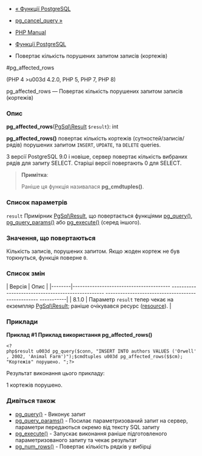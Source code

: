 - [« Функції PostgreSQL](ref.pgsql.md)
- [pg_cancel_query »](function.pg-cancel-query.md)

- [PHP Manual](index.md)
- [Функції PostgreSQL](ref.pgsql.md)
- Повертає кількість порушених запитом записів (кортежів)

#pg_affected_rows

(PHP 4 \>u003d 4.2.0, PHP 5, PHP 7, PHP 8)

pg_affected_rows — Повертає кількість порушених запитом записів
(кортежів)

### Опис

**pg_affected_rows**([PgSql\Result](class.pgsql-result.md) `$result`):
int

**pg_affected_rows()** повертає кількість кортежів
(сутностей/записів/рядів) порушених запитом `INSERT`, `UPDATE`, та
`DELETE` queries.

З версії PostgreSQL 9.0 і новіше, сервер повертає кількість вибраних рядів
для запиту SELECT. Старіші версії повертають 0 для SELECT.

> **Примітка**:
>
> Раніше ця функція називалася **pg_cmdtuples()**.

### Список параметрів

`result`
Примірник [PgSql\Result](class.pgsql-result.md), що повертається
функціями [pg_query()](function.pg-query.md),
[pg_query_params()](function.pg-query-params.md) або
[pg_execute()](function.pg-execute.md) (серед іншого).

### Значення, що повертаються

Кількість записів, порушених запитом. Якщо жоден кортеж не був
торкнуться, функція поверне `0`.

### Список змін

| Версія | Опис |
|--------|---------------------------------------- -------------------------------------------------- -------------------------------------------------- -----------|
| 8.1.0 | Параметр `result` тепер чекає на екземпляр [PgSql\Result](class.pgsql-result.md); раніше очікувався ресурс ([resource](language.types.resource.md)). |

### Приклади

**Приклад #1 Приклад використання **pg_affected_rows()****

` <?php$result u003d pg_query($conn, "INSERT INTO authors VALUES ('Orwell', 2002, 'Animal Farm')");$cmdtuples u003d pg_affected_rows($$cm); "Кортежів" порушено.
";?> `

Результат виконання цього прикладу:

1 кортежів порушено.

### Дивіться також

- [pg_query()](function.pg-query.md) - Виконує запит
- [pg_query_params()](function.pg-query-params.md) - Посилає
параметризований запит на сервер, параметри передаються окремо від
тексту SQL запиту
- [pg_execute()](function.pg-execute.md) - Запускає виконання
раніше підготовленого параметризованого запиту та чекає результат
- [pg_num_rows()](function.pg-num-rows.md) - Повертає кількість
рядків у вибірці
